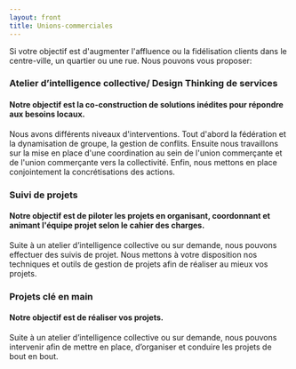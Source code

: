 ```yaml
---
layout: front
title: Unions-commerciales
---
```

Si votre objectif est d'augmenter l'affluence ou la fidélisation clients dans le centre-ville, un quartier ou une rue. Nous pouvons vous proposer:
<div >
  <div class="card border-primary m-3">
    <h3 class="card-header text-white bg-primary">Atelier d’intelligence collective/ Design Thinking de services</h3>
    <div class="card-block">
      <h4 class="card-title-info m-2"> Notre objectif est la co-construction de solutions inédites pour répondre aux besoins locaux.</h4>
      <p class="card-text p-3">Nous avons différents niveaux d'interventions. Tout d'abord la fédération et la dynamisation de groupe, la gestion de conflits. Ensuite nous travaillons sur la mise en place d'une coordination au sein de l'union commerçante et de l'union commerçante vers la collectivité. Enfin, nous mettons en place conjointement la concrétisations des actions.</p>
    </div>
  </div>

  <div class="card border-primary m-3">
    <h3 class="card-header text-white bg-primary">Suivi de projets</h3>
    <div class="card-block">
      <h4 class="card-title-info m-2"> Notre objectif est de piloter les projets en organisant, coordonnant et animant l'équipe projet selon le cahier des charges.</h4>
      <p class="card-text p-3">Suite à un atelier d’intelligence collective ou sur demande, nous pouvons effectuer des suivis de projet. Nous mettons à votre disposition nos techniques et outils de gestion de projets afin de réaliser au mieux vos projets.</p>
    </div>
  </div>

  <div class="card border-primary m-3">
    <h3 class="card-header text-white bg-primary">Projets clé en main</h3>
    <div class="card-block">
      <h4 class="card-title-info m-2"> Notre objectif est de réaliser vos projets.</h4>
      <p class="card-text p-3">Suite à un atelier d’intelligence collective ou sur demande, nous pouvons intervenir afin de mettre en place, d’organiser et conduire les projets de bout en bout.</p>
    </div>
  </div>
</div>
